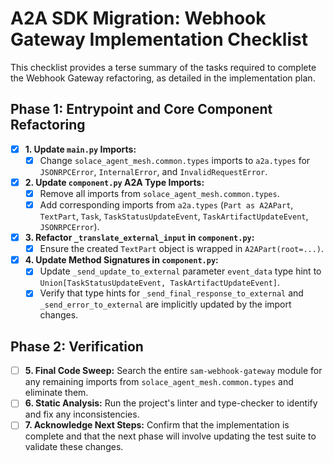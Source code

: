 # A2A SDK Migration: Webhook Gateway Implementation Checklist

This checklist provides a terse summary of the tasks required to complete the Webhook Gateway refactoring, as detailed in the implementation plan.

## Phase 1: Entrypoint and Core Component Refactoring

- [x] **1. Update `main.py` Imports:**
    - [x] Change `solace_agent_mesh.common.types` imports to `a2a.types` for `JSONRPCError`, `InternalError`, and `InvalidRequestError`.

- [x] **2. Update `component.py` A2A Type Imports:**
    - [x] Remove all imports from `solace_agent_mesh.common.types`.
    - [x] Add corresponding imports from `a2a.types` (`Part as A2APart`, `TextPart`, `Task`, `TaskStatusUpdateEvent`, `TaskArtifactUpdateEvent`, `JSONRPCError`).

- [x] **3. Refactor `_translate_external_input` in `component.py`:**
    - [x] Ensure the created `TextPart` object is wrapped in `A2APart(root=...)`.

- [x] **4. Update Method Signatures in `component.py`:**
    - [x] Update `_send_update_to_external` parameter `event_data` type hint to `Union[TaskStatusUpdateEvent, TaskArtifactUpdateEvent]`.
    - [x] Verify that type hints for `_send_final_response_to_external` and `_send_error_to_external` are implicitly updated by the import changes.

## Phase 2: Verification

- [ ] **5. Final Code Sweep:** Search the entire `sam-webhook-gateway` module for any remaining imports from `solace_agent_mesh.common.types` and eliminate them.
- [ ] **6. Static Analysis:** Run the project's linter and type-checker to identify and fix any inconsistencies.
- [ ] **7. Acknowledge Next Steps:** Confirm that the implementation is complete and that the next phase will involve updating the test suite to validate these changes.
